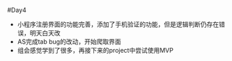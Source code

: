 #Day4* 小程序注册界面的功能完善，添加了手机验证的功能，但是逻辑判断仍存在错误，明天白天改* AS完成tab bug的改动，开始爬取界面* 组会感觉学到了很多，再接下来的project中尝试使用MVP